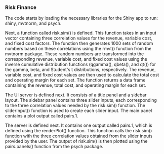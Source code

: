 ### Risk Finance

The code starts by loading the necessary libraries for the Shiny app to run: shiny, mvtnorm, and psych.

Next, a function called risk.sim() is defined. This function takes in an input vector containing three correlation values for the revenue, variable cost, and fixed cost factors. The function then generates 1000 sets of random numbers based on these correlations using the rmvt() function from the mvtnorm package. These random numbers are transformed into the corresponding revenue, variable cost, and fixed cost values using the inverse cumulative distribution functions (qgamma(), qbeta(), and qt()) for the gamma, beta, and Student's t distributions, respectively. The revenue, variable cost, and fixed cost values are then used to calculate the total cost and operating margin for each set. The function returns a data frame containing the revenue, total cost, and operating margin for each set.

The UI server is defined next. It consists of a title panel and a sidebar layout. The sidebar panel contains three slider inputs, each corresponding to the three correlation values needed by the risk.sim() function. The sliderInput() function is used to create each slider input. The main panel contains a plot output called pairs.1.

The server is defined next. It contains one output called pairs.1, which is defined using the renderPlot() function. This function calls the risk.sim() function with the three correlation values obtained from the slider inputs provided by the user. The output of risk.sim() is then plotted using the pairs.panels() function from the psych package.
